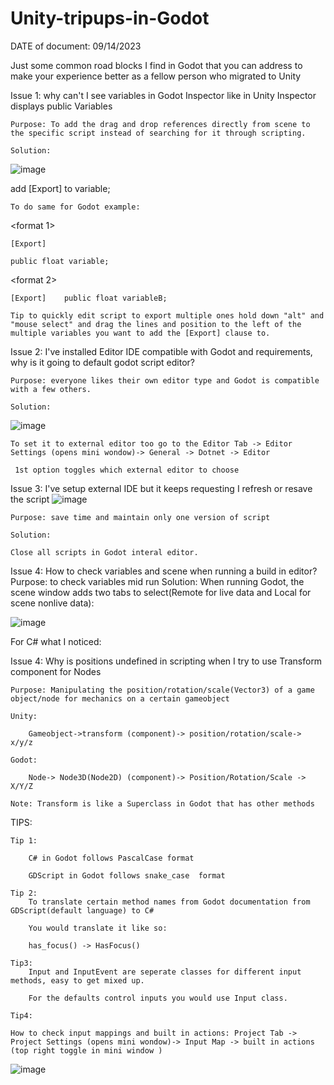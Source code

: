 # Unity-tripups-in-Godot


DATE of document: 09/14/2023

Just some common road blocks I find in Godot that you can address to make your experience better as a fellow person who migrated to Unity

Issue 1: why can't I see variables in Godot Inspector like in Unity Inspector displays public Variables
   
	Purpose: To add the drag and drop references directly from scene to the specific script instead of searching for it through scripting.

	Solution:
 
 ![image](https://github.com/rerako/Unity-tripups-in-Godot/assets/10995602/d2999b7e-3d44-425d-ac8c-809af083c6a1)


 add [Export] to variable;
 
	To do same for Godot example:

<format 1>

	[Export]
 
	public float variable;
<format 2>

	[Export]	public float variableB;
 
	Tip to quickly edit script to export multiple ones hold down "alt" and "mouse select" and drag the lines and position to the left of the multiple variables you want to add the [Export] clause to. 

Issue 2: I've installed  Editor IDE compatible with Godot and requirements, why is it going to default godot script editor?
   
	Purpose: everyone likes their own editor type and Godot is compatible with a few others.

	Solution:

 ![image](https://github.com/rerako/Unity-tripups-in-Godot/assets/10995602/a003edf2-5a7e-483e-b117-a1d947b46a9a)


	To set it to external editor too go to the Editor Tab -> Editor Settings (opens mini wondow)-> General -> Dotnet -> Editor

	 1st option toggles which external editor to choose 

Issue 3: I've setup external IDE but it keeps requesting I refresh or resave the script
![image](https://github.com/rerako/Unity-tripups-in-Godot/assets/10995602/a5ce0ec7-3097-467c-96f3-75b49dbfd35b)

   
	Purpose: save time and maintain only one version of script

	Solution:

	Close all scripts in Godot interal editor.

Issue 4: How to check variables and scene when running a build in editor?
	Purpose: to check variables mid run
	Solution:
 	When running Godot, the scene window adds two tabs to select(Remote for live data and Local for scene nonlive data):
  
  ![image](https://github.com/rerako/Unity-tripups-in-Godot/assets/10995602/9a482b4c-fd2a-4581-bc23-4c386fa1c580)



For C# what I noticed:

Issue 4: Why is positions undefined in scripting when I try to use Transform component for Nodes
   
	Purpose: Manipulating the position/rotation/scale(Vector3) of a game object/node for mechanics on a certain gameobject

	Unity:

		Gameobject->transform (component)-> position/rotation/scale-> x/y/z
  
	Godot:

		Node-> Node3D(Node2D) (component)-> Position/Rotation/Scale -> X/Y/Z
  
	Note: Transform is like a Superclass in Godot that has other methods



TIPS:

	Tip 1: 

		C# in Godot follows PascalCase format 

		GDScript in Godot follows snake_case  format

	Tip 2:
		To translate certain method names from Godot documentation from GDScript(default language) to C#

		You would translate it like so:

		has_focus() -> HasFocus()

	Tip3: 
		Input and InputEvent are seperate classes for different input methods, easy to get mixed up. 

		For the defaults control inputs you would use Input class.

	Tip4: 

	How to check input mappings and built in actions: Project Tab -> Project Settings (opens mini wondow)-> Input Map -> built in actions (top right toggle in mini window )
 ![image](https://github.com/rerako/Unity-tripups-in-Godot/assets/10995602/1dae3bfe-6ff5-4951-ab23-e080d4bba1cb)

